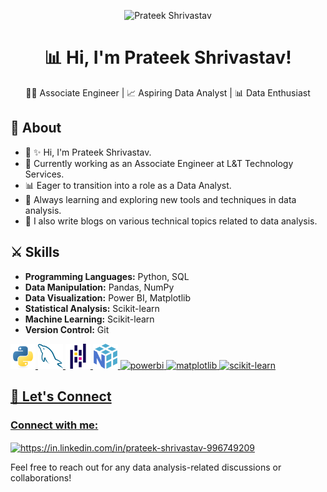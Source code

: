 <!-- Header -->
<p align="center">
  <img src="https://camo.githubusercontent.com/8a9c7f854df987a0b488caf7b4ca6fb56e368e1a0b85602574da94c19d1c2d2e/68747470733a2f2f70687973696373677572756b756c2e66696c65732e776f726470726573732e636f6d2f323031392f30322f6368617261637465722d312e676966" alt="Prateek Shrivastav" width="200px">
  <h1 align="center">📊 Hi, I'm Prateek Shrivastav!</h1>
  <p align="center">👨‍💼 Associate Engineer | 📈 Aspiring Data Analyst | 📊 Data Enthusiast</p>
</p>

<!-- About Section -->
## 🧐 About
- 👋 ✨ Hi, I'm Prateek Shrivastav.
- 💼 Currently working as an Associate Engineer at L&T Technology Services.
- 📊 Eager to transition into a role as a Data Analyst.
- 🌱 Always learning and exploring new tools and techniques in data analysis.
- 📝 I also write blogs on various technical topics related to data analysis.

<!-- Tech Stack Section -->
## ⚔️ Skills
- **Programming Languages:** Python, SQL 
- **Data Manipulation:** Pandas, NumPy
- **Data Visualization:** Power BI, Matplotlib
- **Statistical Analysis:** Scikit-learn
- **Machine Learning:** Scikit-learn
- **Version Control:** Git

<a href="https://www.python.org" target="_blank" rel="noreferrer"> <img src="https://raw.githubusercontent.com/devicons/devicon/master/icons/python/python-original.svg" alt="python" width="40" height="40"/> <a href="https://www.mysql.com/" target="_blank" rel="noreferrer"> <img src="https://raw.githubusercontent.com/devicons/devicon/master/icons/mysql/mysql-original.svg" alt="sql" width="40" height="40"/>
 <a href="https://pandas.pydata.org/" target="_blank" rel="noreferrer"> <img src="https://raw.githubusercontent.com/devicons/devicon/master/icons/pandas/pandas-original.svg" alt="pandas" width="40" height="40"/> <a href="https://numpy.org/" target="_blank" rel="noreferrer"> <img src="https://raw.githubusercontent.com/devicons/devicon/master/icons/numpy/numpy-original.svg" alt="numpy" width="40" height="40"/> <a href="https://powerbi.microsoft.com/" target="_blank" rel="noreferrer"> <img src="https://upload.wikimedia.org/wikipedia/commons/c/c9/Power_bi_logo_black.svg" alt="powerbi" width="40" height="40"/> <a href="https://matplotlib.org/" target="_blank" rel="noreferrer"> <img src="https://upload.wikimedia.org/wikipedia/commons/8/84/Matplotlib_icon.svg" alt="matplotlib" width="40" height="40"/> <a href="https://scikit-learn.org/" target="_blank" rel="noreferrer"> <img src="https://upload.wikimedia.org/wikipedia/commons/0/05/Scikit_learn_logo_small.svg" alt="scikit-learn" width="40" height="40"/>

<!-- Let's Connect Section -->
## 💬 Let's Connect
<h3 align="left">Connect with me:</h3>
<p align="left">
<a href="https://linkedin.com/in/https://in.linkedin.com/in/prateek-shrivastav-996749209" target="blank"><img align="center" src="https://raw.githubusercontent.com/rahuldkjain/github-profile-readme-generator/master/src/images/icons/Social/linked-in-alt.svg" alt="https://in.linkedin.com/in/prateek-shrivastav-996749209" height="30" width="40" /></a>
</p>

Feel free to reach out for any data analysis-related discussions or collaborations!

